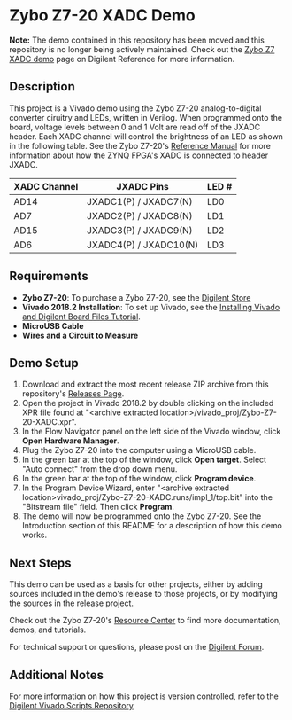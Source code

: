  Zybo Z7-20 XADC Demo
==============

**Note:** The demo contained in this repository has been moved and this repository is no longer being actively maintained. Check out the [Zybo Z7 XADC demo](https://digilent.com/reference/programmable-logic/zybo-z7/demos/xadc) page on Digilent Reference for more information.

Description
--------------
This project is a Vivado demo using the Zybo Z7-20 analog-to-digital converter ciruitry and LEDs, written in Verilog. When programmed onto the board, voltage levels between 0 and 1 Volt are read off of the JXADC header. Each XADC channel will control the brightness of an LED as shown in the following table. See the Zybo Z7-20's [Reference Manual](https://reference.digilentinc.com/reference/programmable-logic/zybo-z7/reference-manual) for more information about how the ZYNQ FPGA's XADC is connected to header JXADC.

| XADC Channel | JXADC Pins             | LED #        | 
| ------------ | ---------------------- | ------------ | 
| AD14         | JXADC1(P) / JXADC7(N)  | LD0          | 
| AD7          | JXADC2(P) / JXADC8(N)  | LD1          | 
| AD15         | JXADC3(P) / JXADC9(N)  | LD2          | 
| AD6          | JXADC4(P) / JXADC10(N) | LD3          | 
  
Requirements
--------------
* **Zybo Z7-20**: To purchase a Zybo Z7-20, see the [Digilent Store](https://store.digilentinc.com/zybo-z7-zynq-7000-arm-fpga-soc-development-board/)
* **Vivado 2018.2 Installation**: To set up Vivado, see the [Installing Vivado and Digilent Board Files Tutorial](https://reference.digilentinc.com/vivado/installing-vivado/start).
* **MicroUSB Cable**
* **Wires and a Circuit to Measure**

Demo Setup
--------------
1. Download and extract the most recent release ZIP archive from this repository's [Releases Page](https://github.com/Digilent/Zybo-Z7-20-XADC/releases).
2. Open the project in Vivado 2018.2 by double clicking on the included XPR file found at "\<archive extracted location\>/vivado_proj/Zybo-Z7-20-XADC.xpr".
3. In the Flow Navigator panel on the left side of the Vivado window, click **Open Hardware Manager**.
4. Plug the Zybo Z7-20 into the computer using a MicroUSB cable.
5. In the green bar at the top of the window, click **Open target**. Select "Auto connect" from the drop down menu.
6. In the green bar at the top of the window, click **Program device**.
7. In the Program Device Wizard, enter "\<archive extracted location\>vivado_proj/Zybo-Z7-20-XADC.runs/impl_1/top.bit" into the "Bitstream file" field. Then click **Program**.
8. The demo will now be programmed onto the Zybo Z7-20. See the Introduction section of this README for a description of how this demo works.

Next Steps
--------------
This demo can be used as a basis for other projects, either by adding sources included in the demo's release to those projects, or by modifying the sources in the release project.

Check out the Zybo Z7-20's [Resource Center](https://reference.digilentinc.com/reference/programmable-logic/zybo-z7/start) to find more documentation, demos, and tutorials.

For technical support or questions, please post on the [Digilent Forum](https://forum.digilentinc.com).

Additional Notes
--------------
For more information on how this project is version controlled, refer to the [Digilent Vivado Scripts Repository](https://github.com/digilent/digilent-vivado-scripts)
